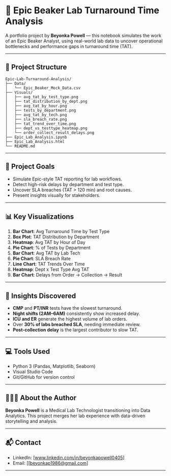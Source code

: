 # 🧬 Epic Beaker Lab Turnaround Time Analysis

A portfolio project by **Beyonka Powell** — this notebook simulates the work of an Epic Beaker Analyst, using real-world lab data to uncover operational bottlenecks and performance gaps in turnaround time (TAT).

---

## 📁 Project Structure

```
Epic-Lab-Turnaround-Analysis/
├── Data/
│   └── Epic_Beaker_Mock_Data.csv
├── Visuals/
│   ├── avg_tat_by_test_type.png
│   ├── tat_distribution_by_dept.png
│   ├── avg_tat_by_hour.png
│   ├── tests_by_department.png
│   ├── avg_tat_by_tech.png
│   ├── sla_breach_rate.png
│   ├── tat_trend_over_time.png
│   ├── dept_vs_testtype_heatmap.png
│   └── order_collect_result_delays.png
├── Epic_Lab_Analysis.ipynb
├── Epic_Lab_Analysis.html
└── README.md
```

---

## 🎯 Project Goals

* Simulate Epic-style TAT reporting for lab workflows.
* Detect high-risk delays by department and test type.
* Uncover SLA breaches (TAT > 120 min) and root causes.
* Present insights visually for stakeholders.

---

## 📊 Key Visualizations

1. **Bar Chart**: Avg Turnaround Time by Test Type
2. **Box Plot**: TAT Distribution by Department
3. **Heatmap**: Avg TAT by Hour of Day
4. **Pie Chart**: % of Tests by Department
5. **Bar Chart**: Avg TAT by Lab Tech
6. **Pie Chart**: SLA Breach Rate
7. **Line Chart**: TAT Trends Over Time
8. **Heatmap**: Dept x Test Type Avg TAT
9. **Bar Chart**: Delays from Order → Collection → Result

---

## 🧠 Insights Discovered

* **CMP** and **PT/INR** tests have the slowest turnaround.
* **Night shifts (2AM–6AM)** consistently show increased delay.
* **ICU and ER** generate the highest volume of lab orders.
* Over **30% of labs breached SLA**, needing immediate review.
* **Post-collection delay** is the largest contributor to slow TAT.

---

## 💻 Tools Used

* Python 3 (Pandas, Matplotlib, Seaborn)
* Visual Studio Code
* Git/GitHub for version control

---

## 👩🏽‍⚕️ About the Author

**Beyonka Powell** is a Medical Lab Technologist transitioning into Data Analytics. This project merges her lab experience with data-driven storytelling and analysis.

---

## 📬 Contact

* LinkedIn: [www.linkedin.com/in/beyonkapowell0405]
* Email: \[[beyonkap1986@gmail.com]
---
